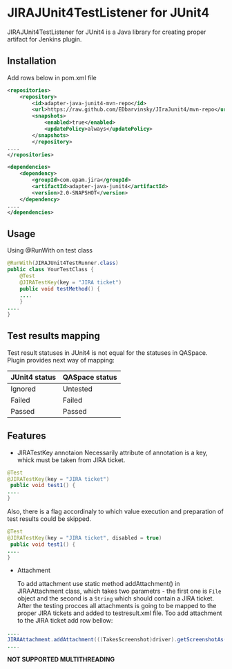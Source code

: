 # JIRAJUnit4TestListener for JUnit4

JIRAJUnit4TestListener for JUnit4 is a Java library for creating proper artifact for Jenkins plugin.

## Installation
Add rows below in pom.xml file
```xml
<repositories>
    <repository>
        <id>adapter-java-junit4-mvn-repo</id>
        <url>https://raw.github.com/EDbarvinsky/JIraJunit4/mvn-repo</url>
        <snapshots>
            <enabled>true</enabled>
            <updatePolicy>always</updatePolicy>
        </snapshots>
        </repository>
....
</repositories>
```
```xml
<dependencies>
    <dependency>
        <groupId>com.epam.jira</groupId>
        <artifactId>adapter-java-junit4</artifactId>
        <version>2.0-SNAPSHOT</version>
    </dependency>
....
</dependencies>
```
## Usage
Using @RunWith on test class
```java
@RunWith(JIRAJUnit4TestRunner.class)
public class YourTestClass {
    @Test
    @JIRATestKey(key = "JIRA ticket")
    public void testMethod() {
    ....
    }
....
}
```
## Test results mapping
Test result statuses in JUnit4 is not equal for the statuses in QASpace. 
Plugin provides next way of mapping:

| JUnit4 status | QASpace status |
| ------------- | ------------- |
| Ignored  | Untested  |
| Failed  | Failed |
| Passed  | Passed  |


## Features
+ JIRATestKey annotaion
    Necessarily attribute of annotation is a key, whick must be taken from JIRA ticket.
```java
@Test
@JIRATestKey(key = "JIRA ticket")
 public void test1() {
....
}
```
   Also, there is a flag accordinaly to which value execution and preparation of test results could be skipped.

```java
@Test
@JIRATestKey(key = "JIRA ticket", disabled = true)
 public void test1() {
....
}
```
+ Attachment

   To add attachment use static method addAttachment() in JIRAAttachment class, which takes two parametrs - the first one is ```File``` object and the second is a ```String``` which should contain a JIRA ticket. After the testing procces all attachments is going to be mapped to the proper JIRA tickets and added to testresult.xml file.
    Too add attachment to the JIRA ticket add row bellow:
```java
....
JIRAAttachment.addAttachment(((TakesScreenshot)driver).getScreenshotAs(OutputType.FILE), "test1");
....
```
**NOT SUPPORTED MULTITHREADING**
